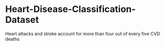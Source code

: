 # Heart-Disease-Classification-Dataset
Heart attacks and stroke account for more than four out of every five CVD deaths
